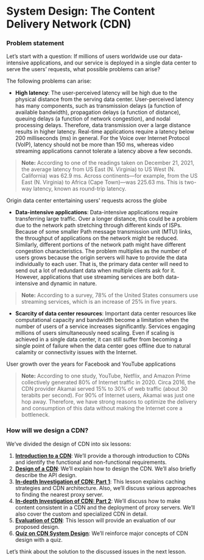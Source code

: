 # System Design: The Content Delivery Network (CDN)

### Problem statement <a href="#problem-statement" id="problem-statement"></a>

Let’s start with a question: If millions of users worldwide use our data-intensive applications, and our service is deployed in a single data center to serve the users’ requests, what possible problems can arise?

The following problems can arise:

* **High latency**: The user-perceived latency will be high due to the physical distance from the serving data center. User-perceived latency has many components, such as transmission delays (a function of available bandwidth), propagation delays (a function of distance), queuing delays (a function of network congestion), and nodal processing delays. Therefore, data transmission over a large distance results in higher latency. Real-time applications require a latency below 200 milliseconds (ms) in general. For the Voice over Internet Protocol (VoIP), latency should not be more than 150 ms, whereas video streaming applications cannot tolerate a latency above a few seconds.

> **Note:** According to one of the readings taken on December 21, 2021, the average latency from US East (N. Virginia) to US West (N. California) was 62.9 ms. Across continents—for example, from the US East (N. Virginia) to Africa (Cape Town)—was 225.63 ms. This is two-way latency, known as round-trip latency.

Origin data center entertaining users' requests across the globe

* **Data-intensive applications**: Data-intensive applications require transferring large traffic. Over a longer distance, this could be a problem due to the network path stretching through different kinds of ISPs. Because of some smaller Path message transmission unit (MTU) links, the throughput of applications on the network might be reduced. Similarly, different portions of the network path might have different congestion characteristics. The problem multiplies as the number of users grows because the origin servers will have to provide the data individually to each user. That is, the primary data center will need to send out a lot of redundant data when multiple clients ask for it. However, applications that use streaming services are both data-intensive and dynamic in nature.

> **Note:** According to a survey, 78% of the United States consumers use streaming services, which is an increase of 25% in five years.

* **Scarcity of data center resources**: Important data center resources like computational capacity and bandwidth become a limitation when the number of users of a service increases significantly. Services engaging millions of users simultaneously need scaling. Even if scaling is achieved in a single data center, it can still suffer from becoming a single point of failure when the data center goes offline due to natural calamity or connectivity issues with the Internet.

User growth over the years for Facebook and YouTube applications

> **Note:** According to one study, YouTube, Netflix, and Amazon Prime collectively generated 80% of Internet traffic in 2020. Circa 2016, the CDN provider Akamai served 15% to 30% of web traffic (about 30 terabits per second). For 90% of Internet users, Akamai was just one hop away. Therefore, we have strong reasons to optimize the delivery and consumption of this data without making the Internet core a bottleneck.

### How will we design a CDN? <a href="#how-will-we-design-a-cdn" id="how-will-we-design-a-cdn"></a>

We’ve divided the design of CDN into six lessons:

1. [**Introduction to a CDN**](https://www.educative.io/collection/page/10370001/4941429335392256/5560114131501056): We’ll provide a thorough introduction to CDNs and identify the functional and non-functional requirements.
2. [**Design of a CDN**](https://www.educative.io/collection/page/10370001/4941429335392256/5883973992972288): We’ll explain how to design the CDN. We’ll also briefly describe the API design.
3. [**In-depth Investigation of CDN: Part 1**](https://www.educative.io/collection/page/10370001/4941429335392256/5267936226312192): This lesson explains caching strategies and CDN architecture. Also, we’ll discuss various approaches to finding the nearest proxy server.
4. [**In-depth Investigation of CDN: Part 2**](https://www.educative.io/collection/page/10370001/4941429335392256/5382114350727168): We’ll discuss how to make content consistent in a CDN and the deployment of proxy servers. We’ll also cover the custom and specialized CDN in detail.
5. [**Evaluation of CDN**](https://www.educative.io/pageeditor/10370001/4941429335392256/5971383947624448): This lesson will provide an evaluation of our proposed design.
6. [**Quiz on CDN System Design**](https://www.educative.io/collection/page/10370001/4941429335392256/6624605451583488): We’ll reinforce major concepts of CDN design with a quiz.

Let’s think about the solution to the discussed issues in the next lesson.
